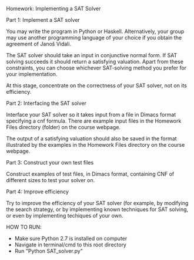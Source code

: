 ﻿Homework: Implementing a SAT Solver

Part 1: Implement a SAT solver

You may write the program in Python or Haskell. Alternatively, your group may use another programming language of your choice if you obtain the agreement of Janoš Vidali.

The SAT solver should take an input in conjunctive normal form. If SAT solving succeeds it should return a satisfying valuation. Apart from these constraints, you can choose whichever SAT-solving method you prefer for your implementation.

At this stage, concentrate on the correctness of your SAT solver, not on its efficiency.

Part 2: Interfacing the SAT solver

Interface your SAT solver so it takes input from a file in Dimacs format specifying a cnf formula. There are example input files in the Homework Files directory (folder) on the course webpage.

The output of a satisfying valuation should also be saved in the format illustrated by the examples in the Homework Files directory on the course webpage. 

Part 3: Construct your own test files

Construct examples of test files, in Dimacs format, containing CNF of different sizes to test your solver on.

Part 4: Improve efficiency

Try to improve the efficiency of your SAT solver (for example, by modifying the search strategy, or by implementing known techniques for SAT solving, or even by implementing techiques of your own.






HOW TO RUN:

- Make sure Python 2.7 is installed on computer
- Navigate in terminal/cmd to this root directory
- Run "Python SAT_solver.py"
